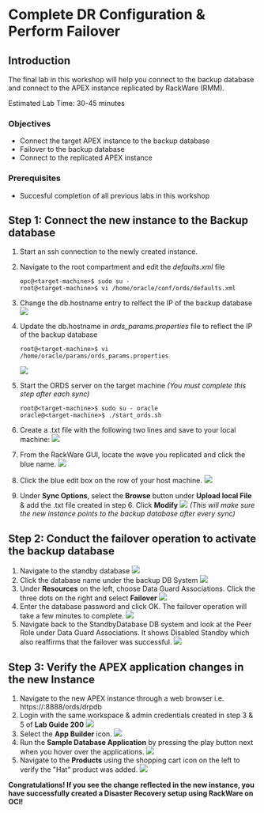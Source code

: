 # Complete DR Configuration & Perform Failover
## Introduction
The final lab in this workshop will help you connect to the backup database and connect to the APEX instance replicated by RackWare (RMM).

Estimated Lab Time: 30-45 minutes

### Objectives
- Connect the target APEX instance to the backup database
- Failover to the backup database 
- Connect to the replicated APEX instance

### Prerequisites
- Succesful completion of all previous labs in this workshop

## **Step 1:** Connect the new instance to the Backup database
1. Start an ssh connection to the newly created instance.
2. Navigate to the root compartment and edit the *defaults.xml* file
    ```
    opc@<target-machine>$ sudo su -
    root@<target-machine>$ vi /home/oracle/conf/ords/defaults.xml
    ```
3. Change the db.hostname entry to relfect the IP of the backup database
    ![](./images/defaults-db.PNG)

4. Update the db.hostname in *ords_params.properties* file to reflect the IP of the backup database
    ```
    root@<target-machine>$ vi /home/oracle/params/ords_params.properties
    ```
    ![](./images/params-db.PNG)
5. Start the ORDS server on the target machine *(You must complete this step after each sync)*
    ```
    root@<target-machine>$ sudo su - oracle
    oracle@<target-machine>$ ./start_ords.sh
    ```
6. Create a .txt file with the following two lines and save to your local machine:
    ![](./images/excl.PNG)
7. From the RackWare GUI, locate the wave you replicated and click the blue name.
    ![](./images/rack-wave.PNG)
8. Click the blue edit box on the row of your host machine.
    ![](./images/edit.PNG)
9. Under **Sync Options**, select the **Browse** button under **Upload local File** & add the .txt file created in step 6. Click **Modify**
    ![](./images/sync.PNG)
*(This will make sure the new instance points to the backup database after every sync)*


## **Step 2:** Conduct the failover operation to activate the backup database

1. Navigate to the standby database
    ![](./images/db-nav.PNG)
2. Click the database name under the backup DB System
    ![](./images/db-name.PNG)
3. Under **Resources** on the left, choose Data Guard Associations. Click the three dots on the right and select **Failover**
    ![](./images/failover.PNG)
4. Enter the database password and click OK. The failover operation will take a few minutes to complete.
    ![](./images/db-pass.PNG)
5. Navigate back to the StandbyDatabase DB system and look at the Peer Role under Data Guard Associations. It shows Disabled Standby which also reaffirms that the failover was successful.
    ![](./images/pr-role.PNG)

## **Step 3:** Verify the APEX application changes in the new Instance
1. Navigate to the new APEX instance through a web browser i.e. https://<target-public-ip>:8888/ords/drpdb
2. Login with the same workspace & admin credentials created in step 3 & 5 of **Lab Guide 200**
    ![](./images/login.PNG)
3. Select the **App Builder** icon.
    ![](./images/app-build.PNG)
4. Run the **Sample Database Application** by pressing the play button next when you hover over the applications.
    ![](./images/hover.png)
5. Navigate to the **Products** using the shopping cart icon on the left to verify the "Hat" product was added.
    ![](./images/hat2.PNG)
    
**Congratulations! If you see the change reflected in the new instance, you have successfully created a Disaster Recovery setup using RackWare on OCI!**
